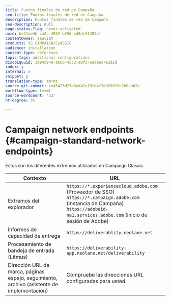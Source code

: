 ```yaml
---
title: Puntos finales de red de Campaña
seo-title: Puntos finales de red de Campaña
description: Puntos finales de red de Campaña
seo-description: null
page-status-flag: never-activated
uuid: be21ae4b-ca2a-4952-b256-cd8dc51309cf
contentOwner: sauviat
products: SG_CAMPAIGN/CLASSIC
audience: installation
content-type: reference
topic-tags: additional-configurations
discoiquuid: 1a94c94e-ab6b-45c2-a0f3-6adeec7e2d2d
index: y
internal: n
snippet: y
translation-type: tm+mt
source-git-commit: ce45473d27a3ed42ef91d4f2d8698f9e2b9cbb2e
workflow-type: tm+mt
source-wordcount: '53'
ht-degree: 3%

---
```



# Campaign network endpoints {#campaign-standard-network-endpoints}

Estos son los diferentes extremos utilizados en Campaign Classic.

| Contexto | URL |
|--- |--- |
| Extremos del explorador | `https://*.experiencecloud.adobe.com` (Proveedor de SSO)<br>`https://*.campaign.adobe.com` (instancia de Campaña)<br>`https://adobeid-na1.services.adobe.com` (inicio de sesión de Adobe) |
| Informes de capacidad de entrega | `https://deliverablity.neolane.net` |
| Procesamiento de bandeja de entrada (Litmus) | `https://deliverability-app.neolane.net/deliverability` |
| Dirección URL de marca, páginas espejo, seguimiento, archivo (asistente de implementación) | Compruebe las direcciones URL configuradas para usted. |
